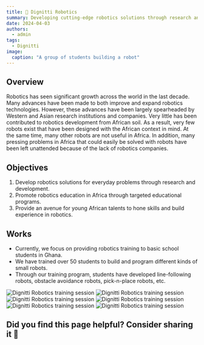 ```yaml
---
title: 🤖 Dignitti Robotics
summary: Developing cutting-edge robotics solutions through research and development and promoting robotics in Africa through targeted education and training initiatives.
date: 2024-04-03
authors:
  - admin
tags:
  - Dignitti
image:
  caption: "A group of students building a robot"
---
```


## Overview

Robotics has seen significant growth across the world in the last decade. Many advances have been made to both improve and expand robotics technologies. However, these advances have been largely spearheaded by Western and Asian research institutions and companies. Very little has been contributed to robotics development from African soil. As a result, very few robots exist that have been designed with the African context in mind. At the same time, many other robots are not useful in Africa. In addition, many pressing problems in Africa that could easily be solved with robots have been left unattended because of the lack of robotics companies.

## Objectives

1. Develop robotics solutions for everyday problems through research and development.
2. Promote robotics education in Africa through targeted educational programs.
3. Provide an avenue for young African talents to hone skills and build experience in robotics.

## Works

- Currently, we focus on providing robotics training to basic school students in Ghana.
- We have trained over 50 students to build and program different kinds of small robots.
- Through our training program, students have developed line-following robots, obstacle avoidance robots, pick-n-place robots, etc.

![Dignitti Robotics training session](/picture1.jpg "Competition Maze Developed at Ashesi University")
![Dignitti Robotics training session](/picture2.jpg "Competition Maze Developed at Ashesi University")
![Dignitti Robotics training session](/picture3.jpg "Competition Maze Developed at Ashesi University")
![Dignitti Robotics training session](/picture4.jpg "Competition Maze Developed at Ashesi University")
![Dignitti Robotics training session](/picture5.jpg "Competition Maze Developed at Ashesi University")
![Dignitti Robotics training session](/picture6.jpg "Competition Maze Developed at Ashesi University")

## Did you find this page helpful? Consider sharing it 🙌
